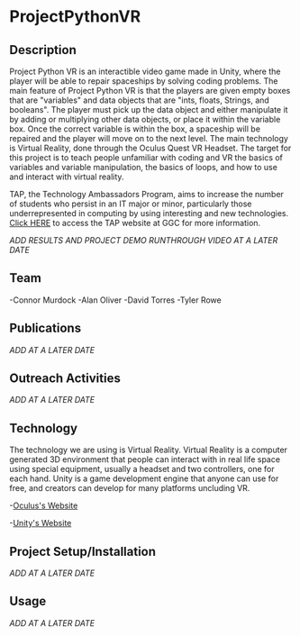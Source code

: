 # ProjectPythonVR
## Description
  Project Python VR is an interactible video game made in Unity, where the player will be able to repair spaceships by solving coding problems. The main feature of Project Python VR is that the players are given empty boxes that are "variables" and data objects that are "ints, floats, Strings, and booleans". The player must pick up the data object and either manipulate it by adding or multiplying other data objects, or place it within the variable box. Once the correct variable is within the box, a spaceship will be repaired and the player will move on to the next level. The main technology is Virtual Reality, done through the Oculus Quest VR Headset. The target for this project is to teach people unfamiliar with coding and VR the basics of variables and variable manipulation, the basics of loops, and how to use and interact with virtual reality.

TAP, the Technology Ambassadors Program, aims to increase the number of students who persist in an IT major or minor, particularly those underrepresented in computing by using interesting and new technologies. [Click HERE](https://www.ggc.edu/academics/schools/school-of-science-and-technology/research-internships-service-learning/technology-ambassador-program/) to access the TAP website at GGC for more information.
  
*ADD RESULTS AND PROJECT DEMO RUNTHROUGH VIDEO AT A LATER DATE*

## Team
-Connor Murdock
-Alan Oliver
-David Torres
-Tyler Rowe

## Publications
*ADD AT A LATER DATE*

## Outreach Activities
*ADD AT A LATER DATE*

## Technology
  The technology we are using is Virtual Reality. Virtual Reality is a computer generated 3D environment that people can interact with in real life space using special equipment, usually a headset and two controllers, one for each hand. Unity is a game development engine that anyone can use for free, and creators can develop for many platforms uncluding VR.
  
-[Oculus's Website](oculus.com)

-[Unity's Website](unity.com)

## Project Setup/Installation
*ADD AT A LATER DATE*

## Usage
*ADD AT A LATER DATE*
